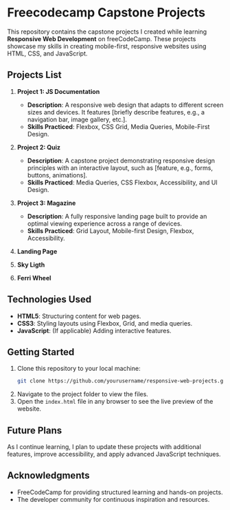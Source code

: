 # Freecodecamp Capstone Projects

This repository contains the capstone projects I created while learning **Responsive Web Development** on freeCodeCamp. These projects showcase my skills in creating mobile-first, responsive websites using HTML, CSS, and JavaScript.

## Projects List

1. **Project 1: JS Documentation**
   - **Description**: A responsive web design that adapts to different screen sizes and devices. It features [briefly describe features, e.g., a navigation bar, image gallery, etc.].
   - **Skills Practiced**: Flexbox, CSS Grid, Media Queries, Mobile-First Design.

2. **Project 2: Quiz**
   - **Description**: A capstone project demonstrating responsive design principles with an interactive layout, such as [feature, e.g., forms, buttons, animations].
   - **Skills Practiced**: Media Queries, CSS Flexbox, Accessibility, and UI Design.

3. **Project 3: Magazine**
   - **Description**: A fully responsive landing page built to provide an optimal viewing experience across a range of devices.
   - **Skills Practiced**: Grid Layout, Mobile-first Design, Flexbox, Accessibility.
4. **Landing Page**
5. **Sky Ligth**
6. **Ferri Wheel**

## Technologies Used

- **HTML5**: Structuring content for web pages.
- **CSS3**: Styling layouts using Flexbox, Grid, and media queries.
- **JavaScript**: (If applicable) Adding interactive features.

## Getting Started

1. Clone this repository to your local machine:
   ```bash
   git clone https://github.com/yourusername/responsive-web-projects.git

2. Navigate to the project folder to view the files.
3. Open the `index.html` file in any browser to see the live preview of the website.

## Future Plans

As I continue learning, I plan to update these projects with additional features, improve accessibility, and apply advanced JavaScript techniques.

## Acknowledgments

- FreeCodeCamp for providing structured learning and hands-on projects.
- The developer community for continuous inspiration and resources.
